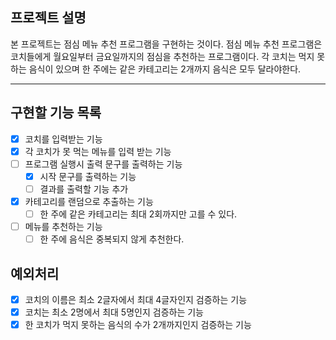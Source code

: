 ## 프로젝트 설명
본 프로젝트는 점심 메뉴 추천 프로그램을 구현하는 것이다. 점심 메뉴 추천 프로그램은 코치들에게 월요일부터 금요일까지의 점심을 추천하는 프로그램이다.
각 코치는 먹지 못하는 음식이 있으며 한 주에는 같은 카테고리는 2개까지 음식은 모두 달라야한다.

---

## 구현할 기능 목록
- [x] 코치를 입력받는 기능
- [x] 각 코치가 못 먹는 메뉴를 입력 받는 기능
- [ ] 프로그램 실행시 출력 문구를 출력하는 기능
  - [x] 시작 문구를 출력하는 기능
  - [ ] 결과를 출력할 기능 추가
- [x] 카테고리를 랜덤으로 추출하는 기능
  - [ ] 한 주에 같은 카테고리는 최대 2회까지만 고를 수 있다.
- [ ] 메뉴를 추천하는 기능
  - [ ] 한 주에 음식은 중복되지 않게 추천한다.
## 예외처리
- [x] 코치의 이름은 최소 2글자에서 최대 4글자인지 검증하는 기능
- [x] 코치는 최소 2명에서 최대 5명인지 검증하는 기능
- [x] 한 코치가 먹지 못하는 음식의 수가 2개까지인지 검증하는 기능